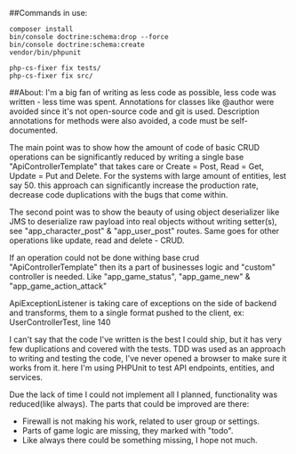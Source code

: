 ##Commands in use:
```
composer install
bin/console doctrine:schema:drop --force
bin/console doctrine:schema:create
vendor/bin/phpunit

php-cs-fixer fix tests/
php-cs-fixer fix src/
```

##About:
I'm a big fan of writing as less code as possible, less code was written - less time was spent. 
Annotations for classes like @author were avoided since it's not open-source code and git is used.
Description annotations for methods were also avoided, a code must be self-documented. 

The main point was to show how the amount of code of basic CRUD operations can be significantly reduced by 
writing a single base "ApiControllerTemplate" that takes care or Create = Post, Read = Get, Update = Put and Delete.
For the systems with large amount of entities, lest say 50. this approach can significantly increase the production rate,
decrease code duplications with the bugs that come within.

The second point was to show the beauty of using object deserializer like JMS to deserialize raw 
payload into real objects without writing setter(s), see "app_character_post" & "app_user_post" routes.
Same goes for other operations like update, read and delete - CRUD.

If an operation could not be done withing base crud "ApiControllerTemplate" then its a part of businesses logic 
and "custom" controller is needed. Like "app_game_status", "app_game_new" & "app_game_action_attack"
  
ApiExceptionListener is taking care of exceptions on the side of backend and transforms, 
them to a single format pushed to the client, ex: UserControllerTest, line 140 
  
I can't say that the code I've written is the best I could ship, but it has very few duplications and covered with the tests. 
TDD was used as an approach to writing and testing the code, I've never opened a browser to make sure it works from it.
here I'm using PHPUnit to test API endpoints, entities, and services.


Due the lack of time I could not implement all I planned, functionality was reduced(like always).
The parts that could be improved are there: 
 - Firewall is not making his work, related to user group or settings.
 - Parts of game logic are missing, they marked with "todo".
 - Like always there could be something missing, I hope not much. 